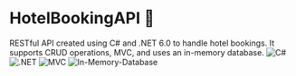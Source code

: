 # HotelBookingAPI 🏨

RESTful API created using C# and .NET 6.0 to handle hotel bookings. It supports CRUD operations, MVC, and uses an in-memory database. 
![C#](https://img.shields.io/badge/Sharp-#2596be.svg?style=for-the-badge&logo=C#&logoColor=white)
![.NET](https://img.shields.io/badge/.NET-%2320232a.svg?style=for-the-badge&logo=.net&logoColor=03adfc)
![MVC](https://img.shields.io/badge/MVC-%23F34F96.svg?style=for-the-badge&logo=MVC&logoColor=white)
![In-Memory-Database](https://img.shields.io/badge/db-%23323330.svg?style=for-the-badge&logo=db&logoColor=white)
